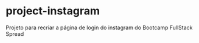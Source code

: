 # project-instagram
Projeto para recriar a página de login do instagram do Bootcamp FullStack Spread
